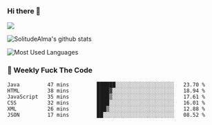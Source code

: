 ### Hi there 👋

<p>
  <a href="https://count.getloli.com/"><img src="https://count.getloli.com/get/@:solitudealma"></a>
</p>

![SolitudeAlma's github stats](https://github-readme-stats.vercel.app/api?username=solitudealma&show_icons=true&theme=radical)

![Most Used Languages](https://github-readme-stats.vercel.app/api/top-langs/?username=solitudealma&layout=compact&hide_border=true&theme=dark)
<!-- ![visitors](https://visitor-badge.glitch.me/badge?page_id=solitudealma.solitudealma.id) -->


### :dart: Weekly Fuck The Code

<!--START_SECTION:waka-->

```text
Java         47 mins         ██████░░░░░░░░░░░░░░░░░░░   23.70 %
HTML         38 mins         ████▓░░░░░░░░░░░░░░░░░░░░   18.94 %
JavaScript   35 mins         ████▒░░░░░░░░░░░░░░░░░░░░   17.61 %
CSS          32 mins         ████░░░░░░░░░░░░░░░░░░░░░   16.01 %
XML          26 mins         ███▒░░░░░░░░░░░░░░░░░░░░░   12.88 %
JSON         17 mins         ██░░░░░░░░░░░░░░░░░░░░░░░   08.52 %
```

<!--END_SECTION:waka-->
